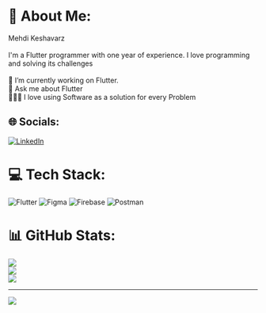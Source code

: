 # 💫 About Me:
Mehdi Keshavarz<br><br>I'm a Flutter programmer with one year of experience. I love programming and solving its challenges<br><br>🔭 I’m currently working on Flutter.<br>💬 Ask me about Flutter<br>👨🏻‍💻  I love using Software as a solution for every Problem<br>


## 🌐 Socials:
[![LinkedIn](https://img.shields.io/badge/LinkedIn-%230077B5.svg?logo=linkedin&logoColor=white)](https://linkedin.com/in/mehdikeshavarz1999) 

# 💻 Tech Stack:
![Flutter](https://img.shields.io/badge/Flutter-%2302569B.svg?style=for-the-badge&logo=Flutter&logoColor=white) 	![Figma](https://img.shields.io/badge/figma-%23F24E1E.svg?style=for-the-badge&logo=figma&logoColor=white) ![Firebase](https://img.shields.io/badge/firebase-%23039BE5.svg?style=for-the-badge&logo=firebase) ![Postman](https://img.shields.io/badge/Postman-FF6C37?style=for-the-badge&logo=postman&logoColor=white)
# 📊 GitHub Stats:
![](https://github-readme-stats.vercel.app/api?username=MehdiKeshavarz&theme=vue-dark&hide_border=true&include_all_commits=false&count_private=false)<br/>
![](https://github-readme-streak-stats.herokuapp.com/?user=MehdiKeshavarz&theme=vue-dark&hide_border=true)<br/>
![](https://github-readme-stats.vercel.app/api/top-langs/?username=MehdiKeshavarz&theme=vue-dark&hide_border=true&include_all_commits=false&count_private=false&layout=compact)

---
[![](https://visitcount.itsvg.in/api?id=MehdiKeshavarz&icon=0&color=0)](https://visitcount.itsvg.in)

<!-- Proudly created with GPRM ( https://gprm.itsvg.in ) -->
